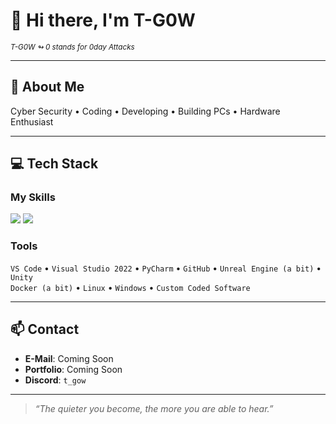 # 👋 Hi there, I'm T-G0W  
<sub><i> T-G0W ↬ 0 stands for 0day Attacks</i></sub>

---

## 🧠 About Me

Cyber Security • Coding • Developing • Building PCs • Hardware Enthusiast

---

## 💻 Tech Stack

### My Skills  

<p align="left">
  <img src="https://skillicons.dev/icons?i=python,html,css,js,cpp,php" />
  <img src="https://custom-icon-badges.demolab.com/badge/DuckyScript-blue?style=flat&logo=terminal" />
</p>

### Tools  

`VS Code` • `Visual Studio 2022` • `PyCharm` • `GitHub` • `Unreal Engine (a bit)` • `Unity`  
`Docker (a bit)` • `Linux` • `Windows` • `Custom Coded Software`

---

## 📫 Contact

- **E-Mail**: Coming Soon  
- **Portfolio**: Coming Soon  
- **Discord**: `t_gow`

---

> _“The quieter you become, the more you are able to hear.”_
